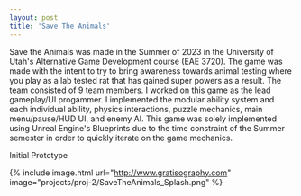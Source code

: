 ```yaml
---
layout: post
title: 'Save The Animals'
---
```


Save the Animals was made in the Summer of 2023 in the University of Utah's Alternative Game Development course (EAE 3720). The game was made with the intent to try to bring awareness towards animal testing where you play as a lab tested rat that has gained super powers as a result. The team consisted of 9 team members. I worked on this game as the lead gameplay/UI progammer. I implemented the modular ability system and each individual ability, physics interactions, puzzle mechanics, main menu/pause/HUD UI, and enemy AI. This game was solely implemented using Unreal Engine's Blueprints due to the time constraint of the Summer semester in order to quickly iterate on the game mechanics.

Initial Prototype

{% include image.html url="http://www.gratisography.com" image="projects/proj-2/SaveTheAnimals_Splash.png" %}
